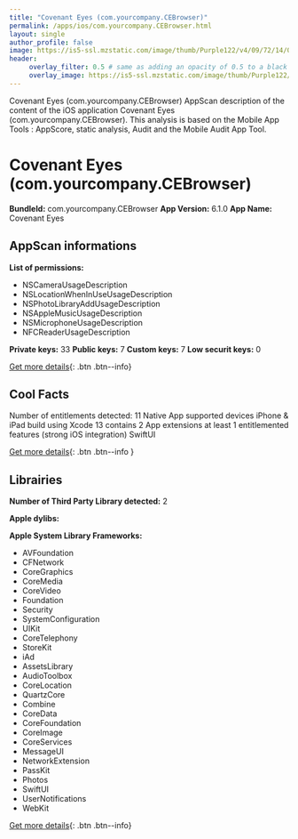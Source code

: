 ```yaml
---
title: "Covenant Eyes (com.yourcompany.CEBrowser)"
permalink: /apps/ios/com.yourcompany.CEBrowser.html
layout: single
author_profile: false
image: https://is5-ssl.mzstatic.com/image/thumb/Purple122/v4/09/72/14/09721413-b635-6550-31d6-4dc1526ca88f/AppIcon-1x_U007emarketing-0-7-0-sRGB-85-220.png/512x512bb.jpg
header: 
     overlay_filter: 0.5 # same as adding an opacity of 0.5 to a black background
     overlay_image: https://is5-ssl.mzstatic.com/image/thumb/Purple122/v4/09/72/14/09721413-b635-6550-31d6-4dc1526ca88f/AppIcon-1x_U007emarketing-0-7-0-sRGB-85-220.png/512x512bb.jpg
---
```

Covenant Eyes (com.yourcompany.CEBrowser) AppScan description of the content of the iOS application Covenant Eyes (com.yourcompany.CEBrowser). This analysis is based on the Mobile App Tools : AppScore, static analysis, Audit and the Mobile Audit App Tool.

# Covenant Eyes (com.yourcompany.CEBrowser)

**BundleId:** com.yourcompany.CEBrowser
**App Version:** 6.1.0
**App Name:** Covenant Eyes


## AppScan informations 

**List of permissions:** 
- NSCameraUsageDescription
- NSLocationWhenInUseUsageDescription
- NSPhotoLibraryAddUsageDescription
- NSAppleMusicUsageDescription
- NSMicrophoneUsageDescription
- NFCReaderUsageDescription
  
  
**Private keys:** 33
**Public keys:** 7
**Custom keys:** 7
**Low securit keys:** 0
  
[Get more details](/pricing.html){: .btn .btn--info}

## Cool Facts

Number of entitlements detected: 11
Native App
supported devices iPhone & iPad
build using Xcode 13
contains 2 App extensions
at least 1 entitlemented features (strong iOS integration)
SwiftUI
  
[Get more details](/pricing.html){: .btn .btn--info }

## Librairies 
**Number of Third Party Library detected:** 2


**Apple dylibs:**


**Apple System Library Frameworks:**
- AVFoundation
- CFNetwork
- CoreGraphics
- CoreMedia
- CoreVideo
- Foundation
- Security
- SystemConfiguration
- UIKit
- CoreTelephony
- StoreKit
- iAd
- AssetsLibrary
- AudioToolbox
- CoreLocation
- QuartzCore
- Combine
- CoreData
- CoreFoundation
- CoreImage
- CoreServices
- MessageUI
- NetworkExtension
- PassKit
- Photos
- SwiftUI
- UserNotifications
- WebKit


  
[Get more details](/pricing.html){: .btn .btn--info}


